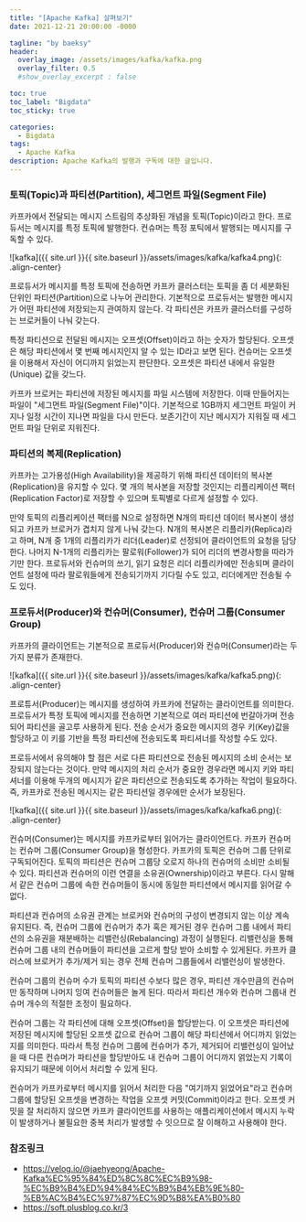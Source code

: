 ```yaml
---
title: "[Apache Kafka] 살펴보기"
date: 2021-12-21 20:00:00 -0000

tagline: "by baeksy"
header:
  overlay_image: /assets/images/kafka/kafka.png
  overlay_filter: 0.5
  #show_overlay_excerpt : false

toc: true
toc_label: "Bigdata"
toc_sticky: true

categories: 
  - Bigdata
tags: 
  - Apache Kafka
description: Apache Kafka의 발행과 구독에 대한 글입니다.
---
```


### 토픽(Topic)과 파티션(Partition), 세그먼트 파일(Segment File)
카프카에서 전달되는 메시지 스트림의 추상화된 개념을 토픽(Topic)이라고 한다. 프로듀서는 메시지를 특정 토픽에 발행한다. 컨슈머는 특정 포틱에서 발행되는 메시지를 구독할 수 있다.

![kafka]({{ site.url }}{{ site.baseurl }}/assets/images/kafka/kafka4.png){: .align-center}

프로듀서가 메시지를 특정 토픽에 전송하면 카프카 클러스터는 토픽을 좀 더 세분화된 단위인 파티션(Partition)으로 나누어 관리한다. 기본적으로 프로듀서는 발행한 메시지가 어떤 파티션에 저장되는지 관여하지 않는다. 각 파티션은 카프카 클러스터를 구성하는 브로커들이 나눠 갖는다.

특정 파티션으로 전달된 메시지는 오프셋(Offset)이라고 하는 숫자가 할당된다. 오프셋은 해당 파티션에서 몇 번째 메시지인지 알 수 있는 ID라고 보면 된다. 컨슈머는 오프셋을 이용해서 자신이 어디까지 읽었는지 판단한다. 오프셋은 파티션 내에서 유일한(Unique) 값을 갖느다.

카프카 브로커는 파티션에 저장된 메시지를 파일 시스템에 저장한다. 이때 만들어지는 파일이 "세그먼트 파일(Segment File)"이다. 기본적으로 1GB까지 세그먼트 파일이 커지나 일정 시간이 지나면 파일을 다시 만든다. 보존기간이 지난 메시지가 지워질 때 세그먼트 파일 단위로 지워진다.

### 파티션의 복제(Replication)
카프카는 고가용성(High Availability)을 제공하기 위해 파티션 데이터의 복사본(Replication)을 유지할 수 있다. 몇 개의 복사본을 저장할 것인지는 리플리케이션 팩터(Replication Factor)로 저장할 수 있으며 토픽별로 다르게 설정할 수 있다.

만약 토픽의 리플리케이션 팩터를 N으로 설정하면 N개의 파티션 데이터 복사본이 생성되고 카프카 브로커가 겹치지 않게 나눠 갖는다. N개의 복사본은 리플리카(Replica)라고 하며, N개 중 1개의 리플리카가 리더(Leader)로 선정되어 클라이언트의 요청을 담당한다. 나머지 N-1개의 리플리카는 팔로워(Follower)가 되어 리더의 변경사항을 따라가기만 한다. 프로듀서와 컨슈머의 쓰기, 읽기 요청은 리더 리플리카에만 전송되며 클라이언트 설정에 따라 팔로워들에게 전송되기까지 기다릴 수도 있고, 리더에게만 전송될 수도 있다.

### 프로듀서(Producer)와 컨슈머(Consumer), 컨슈머 그룹(Consumer Group)
카프카의 클라이언트는 기본적으로 프로듀서(Producer)와 컨슈머(Consumer)라는 두 가지 분류가 존재한다.

![kafka]({{ site.url }}{{ site.baseurl }}/assets/images/kafka/kafka5.png){: .align-center}

프로튜서(Producer)는 메시지를 생성하여 카프카에 전달하는 클라이언트를 의미한다. 프로듀서가 특정 토픽에 메시지를 전송하면 기본적으로 여러 파티션에 번갈아가며 전송되어 파티션을 골고루 사용하게 된다. 전송 순서가 중요한 메시지의 경우 키(Key)값을 할당하고 이 키를 기반을 특정 파티션에 전송되도록 파티셔너를 작성할 수도 있다.

프로듀서에서 유의해야 할 점은 서로 다른 파티션으로 전송된 메시지의 소비 순서는 보장되지 않는다는 것이다. 만약 메시지의 처리 순서가 중요한 경우라면 메시지 키와 파티셔너를 이용해 두개의 메시지가 같은 파티션으로 전송되도록 추가하는 작업이 필요하다. 즉, 카프카로 전송된 메시지는 같은 파티션일 경우에만 순서가 보장된다.

![kafka]({{ site.url }}{{ site.baseurl }}/assets/images/kafka/kafka6.png){: .align-center}

컨슈머(Consumer)는 메시지를 카프카로부터 읽어가는 클라이언트다. 카프카 컨슈머는 컨슈머 그룹(Consumer Group)을 형성한다. 카프카의 토픽은 컨슈머 그룹 단위로 구독되어진다. 토픽의 파티션은 컨슈머 그룹당 오로지 하나의 컨슈머의 소비만 소비될 수 있다. 파티션과 컨슈머의 이런 연결을 소유권(Ownership)이라고 부른다. 다시 말해서 같은 컨슈머 그룹에 속한 컨슈머들이 동시에 동일한 파티션에서 메시지를 읽어갈 수 없다.

파티션과 컨슈머의 소유권 관계는 브로커와 컨슈머의 구성이 변경되지 않는 이상 계속 유지된다. 즉, 컨슈머 그룹에 컨슈머가 추가 혹은 제거된 경우 컨슈머 그룹 내에서 파티션의 소유권을 재분배하는 리밸런싱(Rebalancing) 과정이 실행된다. 리밸런싱을 통해 컨슈머 그룹 내의 컨슈머들이 파티션을 고르게 할당 받아 소비할 수 있게된다. 카프카 클러스에 브로커가 추가/제거 되는 경우 전체 컨슈머 그룹들에서 리밸런싱이 발생한다.

컨슈머 그룹의 컨슈머 수가 토픽의 파티션 수보다 많은 경우, 파티션 개수만큼의 컨슈머만 동작하며 나머지 잉여 컨슈머들은 놀게 된다. 따라서 파티션 개수와 컨슈머 그룹내 컨슈머 개수의 적절한 조정이 필요하다.

컨슈머 그룹는 각 파티션에 대해 오프셋(Offset)을 할당받는다. 이 오프셋은 파티션에 저장된 메시지에 할당된 오프셋 값으로 컨슈머 그룹이 해당 파티션에서 어디까지 읽었는지를 의미한다. 따라서 특정 컨슈머 그룹에 컨슈머가 추가, 제거되어 리밸런싱이 일어났을 때 다른 컨슈머가 파티션을 할당받아도 내 컨슈머 그룹이 어디까지 얽었는지 기록이 유지되기 때문에 이어서 처리할 수 있게 된다.

컨슈머가 카프카로부터 메시지를 읽어서 처리한 다음 "여기까지 읽었어요"라고 컨슈머 그룹에 할당된 오프셋을 변경하는 작업을 오프셋 커밋(Commit)이라고 한다. 오프셋 커밋을 잘 처리하지 않으면 카프카 클라이언트를 사용하는 애플리케이션에서 메시지 누락이 발생하거나 불필요한 중복 처리가 발생할 수 잇으므로 잘 이해하고 사용해야 한다.

### 참조링크
- https://velog.io/@jaehyeong/Apache-Kafka%EC%95%84%ED%8C%8C%EC%B9%98-%EC%B9%B4%ED%94%84%EC%B9%B4%EB%9E%80-%EB%AC%B4%EC%97%87%EC%9D%B8%EA%B0%80
- https://soft.plusblog.co.kr/3
